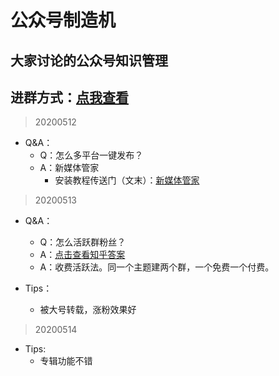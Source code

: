 公众号制造机
==


大家讨论的公众号知识管理
--
进群方式：[点我查看](http://mp.weixin.qq.com/s?__biz=MzI2Nzg5MjgyNg==&mid=100000431&idx=1&sn=9dc486a67414a3fd59a2fe8be9db93e6&chksm=6af6a39a5d812a8cb01b77b109d6ceb618393fc3c4671ba58d604814b7efaca4ea289bf52818#rd)
--

> 20200512
- Q&A：
    - Q：怎么多平台一键发布？
    - A：新媒体管家
        - 安装教程传送门（文末）：[新媒体管家](https://mp.weixin.qq.com/s/_GKdxJZXhQmdFGX3K1US6g)

> 20200513
- Q&A：
    - Q：怎么活跃群粉丝？
    - A：[点击查看知乎答案](https://www.zhihu.com/question/42991890)
    - A：收费活跃法。同一个主题建两个群，一个免费一个付费。

- Tips：
    - 被大号转载，涨粉效果好

> 20200514

- Tips:
    - 专辑功能不错
